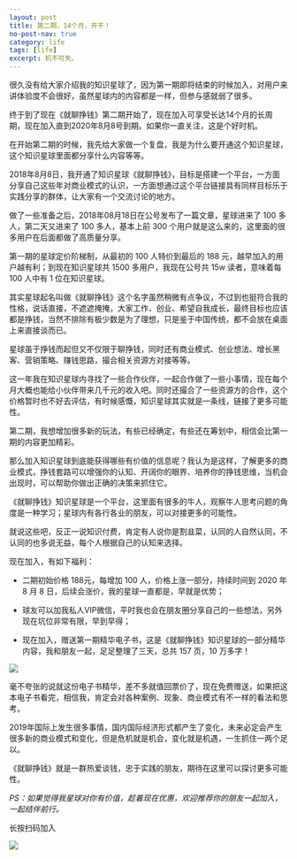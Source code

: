 ```yaml
---
layout: post
title: 第二期，14个月，开干！
no-post-nav: true
category: life
tags: [life]
excerpt: 机不可失。
---
```


很久没有给大家介绍我的知识星球了，因为第一期即将结束的时候加入，对用户来讲体验度不会很好，虽然星球内的内容都是一样，但参与感就弱了很多。

终于到了现在《就聊挣钱》第二期开始了，现在加入可享受长达14个月的长周期，现在加入直到2020年8月8号到期。如果你一直关注，这是个好时机。

在开始第二期的时候，我先给大家做一个复盘，我是为什么要开通这个知识星球，这个知识星球里面都分享什么内容等等。

2018年8月8日，我开通了知识星球《就聊挣钱》，目标是搭建一个平台，一方面分享自己这些年对商业模式的认识，一方面想通过这个平台链接具有同样目标乐于实践分享的群体，让大家有一个交流讨论的地方。

做了一些准备之后，2018年08月18日在公号发布了一篇文章，星球进来了 100 多人，第二天又进来了 100 多人，基本上前 300 个用户就是这么来的，这里面的很多用户在后面都做了高质量分享。

第一期的星球定价阶梯制，从最初的 100 人特价到最后的 188 元，越早加入的用户越有利；到现在知识星球共 1500 多用户，我现在公号共 15w 读者，意味着每 100 人中有 1 位在知识星球。

其实星球起名叫做《就聊挣钱》这个名字虽然稍微有点争议，不过到也挺符合我的性格，说话直接，不遮遮掩掩，大家工作、创业、希望自我成长，最终目标也应该都是挣钱，当然不排除有极少数是为了理想，只是鉴于中国传统，都不会放在桌面上来直接谈而已。

星球虽于挣钱而起但又不仅限于聊挣钱，同时还有商业模式、创业想法、增长黑客、营销策略、赚钱思路，撮合相关资源方对接等等。

这一年我在知识星球内寻找了一些合作伙伴，一起合作做了一些小事情，现在每个月大概也能给小伙伴带来几千元的收入吧。同时还撮合了一些资源方的合作，这个价格暂时也不好去评估，有时候感慨，知识星球其实就是一条线，链接了更多可能性。

第二期，我想增加很多新的玩法，有些已经确定，有些还在筹划中，相信会比第一期的内容更加精彩。

那么加入知识星球到底能获得哪些有价值的信息呢？我认为是这样，了解更多的商业模式，挣钱套路可以增强你的认知、开阔你的眼界、培养你的挣钱思维，当机会出现时，可以帮助你做出正确的决策来抓住它。

《就聊挣钱》知识星球是一个平台，这里面有很多的牛人，观察牛人思考问题的角度是一种学习；星球内有各行各业的朋友，可以对接更多的可能性。

就说这些吧，反正一说知识付费，肯定有人说你是割韭菜，认同的人自然认同，不认同的也多说无益，每个人根据自己的认知来选择。

现在加入，有如下福利：

- 二期初始价格 188元，每增加 100 人，价格上涨一部分，持续时间到 2020 年 8 月 8 日，后续会涨价，我的星球一直都是，早就是优势；

- 球友可以加我私人VIP微信，平时我也会在朋友圈分享自己的一些想法，另外现在坑位非常有限，早到早得；

- 现在加入，赠送第一期精华电子书，这是《就聊挣钱》知识星球的一部分精华内容，我和朋友一起，足足整理了三天，总共 157 页，10 万多字！

![](http://www.itmind.net/assets/images/2019/zsxq/ebook.jpg)

毫不夸张的说就这份电子书精华，差不多就值回票价了，现在免费赠送，如果把这本电子书看完，相信我，肯定会对各种案例、现象、商业模式有不一样的看法和思考。

2019年国际上发生很多事情，国内国际经济形式都产生了变化，未来必定会产生很多新的商业模式和变化，但是危机就是机会，变化就是机遇，一生抓住一两个足以。

《就聊挣钱》就是一群热爱谈钱，忠于实践的朋友，期待在这里可以探讨更多可能性。

*PS：如果觉得我星球对你有价值，趁着现在优惠，欢迎推荐你的朋友一起加入，一起结伴前行。*

长按扫码加入

![](http://www.itmind.net/assets/images/2019/zsxq/weixiao.jpg)

